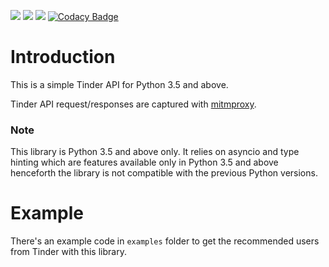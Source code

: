 ![](https://api.travis-ci.org/faruken/aio-tinder.svg) ![](https://img.shields.io/badge/python-3.5-blue.svg) ![](https://img.shields.io/codacy/grade/d8ea83742f744fe9afb7f7c9158b6154/master.svg) [![Codacy Badge](https://api.codacy.com/project/badge/Grade/d8ea83742f744fe9afb7f7c9158b6154)](https://www.codacy.com/app/alwayscocacola/aio-tinder?utm_source=github.com&amp;utm_medium=referral&amp;utm_content=faruken/aio-tinder&amp;utm_campaign=Badge_Grade)

# Introduction

This is a simple Tinder API for Python 3.5 and above.

Tinder API request/responses are captured with [mitmproxy](https://mitmproxy.org/).

### Note
This library is Python 3.5 and above only. It relies on asyncio and type hinting which are features available only in Python 3.5 and above henceforth the library is not compatible with the previous Python versions.


# Example
There's an example code in `examples` folder to get the recommended users from Tinder with this library.
